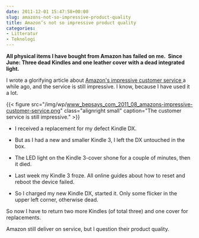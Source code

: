 ```yaml
---
date: 2011-12-01 15:47:58+00:00
slug: amazons-not-so-impressive-product-quality
title: Amazon’s not so impressive product quality
categories:
- Litteratur
- Teknologi
---
```


**All physical items I have bought from Amazon has failed on me.  Since June: Three dead Kindles and one leather cover with a dead integrated light.**

<!--more-->

I wrote a glorifying article about [Amazon's impressive customer service ](http://bepsays.com/2011/08/amazons-impressing-customer-service/)a while ago, and the service is still impressive. I know, because I have used it a lot.

{{< figure src="/img/wp/www_bepsays_com_2011_08_amazons-impressive-customer-service.png" class="alignright small" caption="The customer service is still impressive." >}}

	
  * I received a replacement for my defect Kindle DX.

	
  * But as I had a new and smaller Kindle 3, I left the DX untouched in the box.

	
  * The LED light on the Kindle 3-cover shone for a couple of minutes, then it died.

	
  * Last week my Kindle 3 froze. All online guides about how to reset and reboot the device failed.

	
  * So I charged my new Kindle DX, started it. Only some flicker in the upper left corner, otherwise dead.


So now I have to return two more Kindles (of total three) and one cover for replacements.

Amazon still deliver on service, but I question their product quality.
